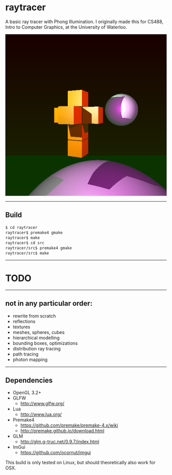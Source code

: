 # raytracer
A basic ray tracer with Phong Illumination.
I originally made this for CS488, Intro to Computer Graphics, at the University of Waterloo.

![Alt Text](screenshot.png)

---

## Build

```
$ cd raytracer
raytracer$ premake4 gmake
raytracer$ make
raytracer$ cd src
raytracer/src$ premake4 gmake
raytracer/src$ make
```

---

# TODO

---

## not in any particular order:
* rewrite from scratch
* reflections
* textures
* meshes, spheres, cubes
* hierarchical modelling
* bounding boxes, optimizations
* distribution ray tracing
* path tracing
* photon mapping

---

## Dependencies
* OpenGL 3.2+
* GLFW
    * http://www.glfw.org/
* Lua
    * http://www.lua.org/
* Premake4
    * https://github.com/premake/premake-4.x/wiki
    * http://premake.github.io/download.html
* GLM
    * http://glm.g-truc.net/0.9.7/index.html
* ImGui
    * https://github.com/ocornut/imgui

This build is only tested on Linux, but should theoretically also work for OSX.